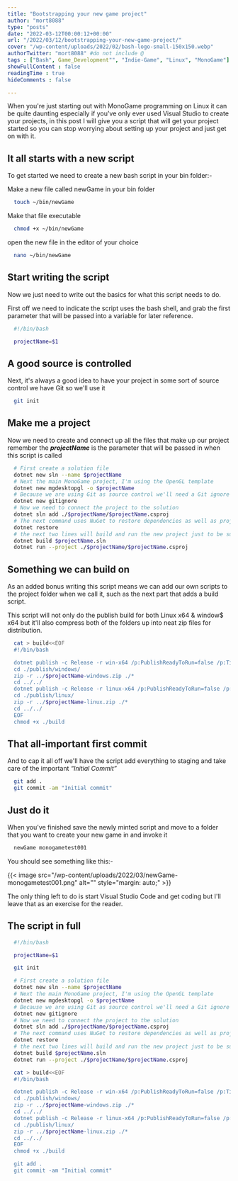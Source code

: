 ```yaml
---
title: "Bootstrapping your new game project"
author: "mort8088"
type: "posts"
date: "2022-03-12T00:00:12+00:00"
url: "/2022/03/12/bootstrapping-your-new-game-project/"
cover: "/wp-content/uploads/2022/02/bash-logo-small-150x150.webp"
authorTwitter: "mort8088" #do not include @
tags : ["Bash", Game_Development"", "Indie-Game", "Linux", "MonoGame"]
showFullContent : false
readingTime : true
hideComments : false

---
```

When you're just starting out with MonoGame programming on Linux it can be quite daunting especially if you've only ever used Visual Studio to create your projects, in this post I will give you a script that will get your project started so you can stop worrying about setting up your project and just get on with it.

## It all starts with a new script

To get started we need to create a new bash script in your bin folder:-

Make a new file called newGame in your bin folder

```Bash
  touch ~/bin/newGame
```

Make that file executable

```Bash
  chmod +x ~/bin/newGame
```

open the new file in the editor of your choice

```Bash
  nano ~/bin/newGame
```

## Start writing the script

Now we just need to write out the basics for what this script needs to do.

First off we need to indicate the script uses the bash shell, and grab the first parameter that will be passed into a variable for later reference.

```Bash
  #!/bin/bash

  projectName=$1
```

## A good source is controlled

Next, it's always a good idea to have your project in some sort of source control we have Git so we'll use it

```Bash
  git init
```

## Make me a project

Now we need to create and connect up all the files that make up our project remember the _**projectName**_ is the parameter that will be passed in when this script is called

```Bash
  # First create a solution file
  dotnet new sln --name $projectName
  # Next the main MonoGame project, I'm using the OpenGL template
  dotnet new mgdesktopgl -o $projectName
  # Because we are using Git as source control we'll need a Git ignore file this will be set up with all the things we need
  dotnet new gitignore
  # Now we need to connect the project to the solution
  dotnet sln add ./$projectName/$projectName.csproj
  # The next command uses NuGet to restore dependencies as well as project-specific tools that are specified in the project file.
  dotnet restore
  # the next two lines will build and run the new project just to be sure.
  dotnet build $projectName.sln
  dotnet run --project ./$projectName/$projectName.csproj
```

## Something we can build on

As an added bonus writing this script means we can add our own scripts to the project folder when we call it, such as the next part that adds a build script.

This script will not only do the publish build for both Linux x64 & window$ x64 but it'll also compress both of the folders up into neat zip files for distribution.

```Bash
  cat > build<<EOF
  #!/bin/bash

  dotnet publish -c Release -r win-x64 /p:PublishReadyToRun=false /p:TieredCompilation=false -o ./publish/windows/ --self-contained
  cd ./publish/windows/
  zip -r ../$projectName-windows.zip ./*
  cd ../../
  dotnet publish -c Release -r linux-x64 /p:PublishReadyToRun=false /p:TieredCompilation=false -o ./publish/linux/ --self-contained
  cd ./publish/linux/
  zip -r ../$projectName-linux.zip ./*
  cd ../../
  EOF
  chmod +x ./build
```

## That all-important first commit

And to cap it all off we'll have the script add everything to staging and take care of the important _&#8220;Initial Commit&#8221;_

```Bash
  git add .
  git commit -am "Initial commit"
```

## Just do it

When you've finished save the newly minted script and move to a folder that you want to create your new game in and invoke it

```Bash
  newGame monogametest001
```

You should see something like this:-

{{< image src="/wp-content/uploads/2022/03/newGame-monogametest001.png" alt="" style="margin: auto;" >}}

The only thing left to do is start Visual Studio Code and get coding but I'll leave that as an exercise for the reader.

## The script in full

```Bash
  #!/bin/bash

  projectName=$1

  git init

  # First create a solution file
  dotnet new sln --name $projectName
  # Next the main MonoGame project, I'm using the OpenGL template
  dotnet new mgdesktopgl -o $projectName
  # Because we are using Git as source control we'll need a Git ignore file this will be set up with all the things we need
  dotnet new gitignore
  # Now we need to connect the project to the solution
  dotnet sln add ./$projectName/$projectName.csproj
  # The next command uses NuGet to restore dependencies as well as project-specific tools that are specified in the project file.
  dotnet restore
  # the next two lines will build and run the new project just to be sure.
  dotnet build $projectName.sln
  dotnet run --project ./$projectName/$projectName.csproj

  cat > build<<EOF
  #!/bin/bash

  dotnet publish -c Release -r win-x64 /p:PublishReadyToRun=false /p:TieredCompilation=false -o ./publish/windows/ --self-contained
  cd ./publish/windows/
  zip -r ../$projectName-windows.zip ./*
  cd ../../
  dotnet publish -c Release -r linux-x64 /p:PublishReadyToRun=false /p:TieredCompilation=false -o ./publish/linux/ --self-contained
  cd ./publish/linux/
  zip -r ../$projectName-linux.zip ./*
  cd ../../
  EOF
  chmod +x ./build

  git add .
  git commit -am "Initial commit"
```
